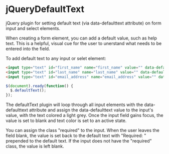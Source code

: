 jQueryDefaultText
=================

jQuery plugin for setting default text (via data-defaulttext attribute) on form input and select elements.

When creating a form element, you can add a default value, such as help text. This is a helpful, visual cue for the user to unerstand what needs to be entered into the field.

To add default text to any input or selet element:
```html
<input type="text" id="first_name" name="first_name" value="" data-defaulttext="First Name" />
<input type="text" id="last_name" name="last_name" value="" data-defaulttext="Last Name" />
<input type="text" id="email_address" name="email_address" value="" data-defaulttext="Email Address" />
```
```javascript
$(document).ready(function() {
  $.defaultText();
});
```

The defaultText plugin will loop through all input elements with the data-defaulttext attribute and assign the data-defaulttext value to the input's value, with the text colored a light grey. Once the input field gains focus, the value is set to blank and text color is set to an active state.

You can assign the class "required" to the input. When the user leaves the field blank, the value is set back to the default text with "Required: " prepended to the default text. If the input does not have the "required" class, the value is left blank.
